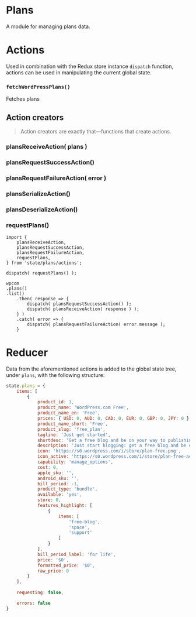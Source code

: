 Plans
=====

A module for managing plans data.

# Actions

Used in combination with the Redux store instance `dispatch` function, actions can be used in manipulating the current global state.

### `fetchWordPressPlans()`

Fetches plans


## Action creators

> Action creators are exactly that—functions that create actions.

### plansReceiveAction( plans )

### plansRequestSuccessAction()

### plansRequestFailureAction( error )

### plansSerializeAction()

### plansDeserializeAction()

### requestPlans()

```es6
import {
	plansReceiveAction,
	plansRequestSuccessAction,
	plansRequestFailureAction,
	requestPlans,
} from 'state/plans/actions';

dispatch( requestPlans() );

wpcom
.plans()
.list()
	.then( response => {
		dispatch( plansRequestSuccessAction() );
		dispatch( plansReceiveAction( response ) );
	} )
	.catch( error => {
		dispatch( plansRequestFailureAction( error.message );
	}
```

# Reducer
Data from the aforementioned actions is added to the global state tree, under `plans`, with the following structure:

```js
state.plans = {
	items: [
		{
			product_id: 1,
			product_name: 'WordPress.com Free',
			product_name_en: 'Free',
			prices: { USD: 0, AUD: 0, CAD: 0, EUR: 0, GBP: 0, JPY: 0 },
			product_name_short: 'Free',
			product_slug: 'free_plan',
			tagline: 'Just get started',
			shortdesc: 'Get a free blog and be on your way to publishing your first post in less than five minutes.',
			description: 'Just start blogging: get a free blog and be on your way to publishing your first post in less than five minutes.',
			icon: 'https://s0.wordpress.com/i/store/plan-free.png',
			icon_active: 'https://s0.wordpress.com/i/store/plan-free-active.png',
			capability: 'manage_options',
			cost: 0,
			apple_sku: '',
			android_sku: '',
			bill_period: -1,
			product_type: 'bundle',
			available: 'yes',
			store: 0,
			features_highlight: [
				{
					items: [
						'free-blog',
						'space',
						'support'
					]
				}
			],
			bill_period_label: 'for life',
			price: '$0',
			formatted_price: '$0',
			raw_price: 0
		}
	],
	
	requesting: false,

	errors: false
}
```
